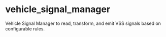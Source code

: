 # vehicle_signal_manager
Vehicle Signal Manager to read, transform, and emit VSS signals based on configurable rules.
